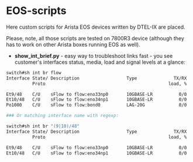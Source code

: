 # EOS-scripts
Here custom scripts for Arista EOS devices written by DTEL-IX are placed.

Please, note, all those scripts are tested on 7800R3 device (although they has to work on other Arista boxes
running EOS as well).

* **show_int_brief.py** - easy way to troubleshoot links fast - you see customer's interfaces status, media,
  load and signal levels at a glance:
```sh
switch#sh int br flow
Interface State/ Description                  Type              TX/RX                             TX/RX signal power, dBm
          Proto                                               load, %       Lane 1       Lane 2       Lane 3       Lane 4

Et9/48    C/U    sFlow to flow:eno33np0       10GBASE-LR          0/0     0.8/-1.7                             
Et10/48   C/U    sFlow to flow:eno34np1       10GBASE-LR          0/0     0.8/-0.8                             
Po1000    C/U    sFlow to flow:bond0          LAG-20G             0/0

### Or matching interface name with regexp:

switch#sh int br "(9|10)/48"
Interface State/ Description                  Type              TX/RX                             TX/RX signal power, dBm
          Proto                                               load, %       Lane 1       Lane 2       Lane 3       Lane 4

Et9/48    C/U    sFlow to flow:eno33np0       10GBASE-LR          0/0     0.8/-1.7                             
Et10/48   C/U    sFlow to flow:eno34np1       10GBASE-LR          0/0     0.8/-0.8
```
